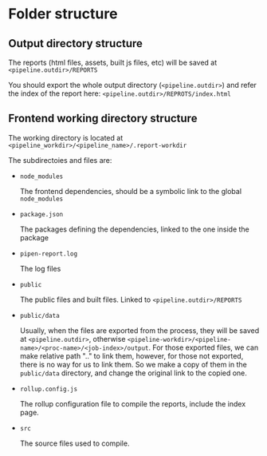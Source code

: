 # Folder structure

## Output directory structure

The reports (html files, assets, built js files, etc) will be saved at `<pipeline.outdir>/REPORTS`

You should export the whole output directory (`<pipeline.outdir>`) and refer the index of the report here: `<pipeline.outdir>/REPROTS/index.html`

## Frontend working directory structure

The working directory is located at `<pipeline_workdir>/<pipeline_name>/.report-workdir`

The subdirectoies and files are:

- `node_modules`

    The frontend dependencies, should be a symbolic link to the global `node_modules`

- `package.json`

    The packages defining the dependencies, linked to the one inside the package

- `pipen-report.log`

    The log files

- `public`

    The public files and built files. Linked to `<pipeline.outdir>/REPORTS`

- `public/data`

    Usually, when the files are exported from the process, they will be saved at `<pipeline.outdir>`, otherwise `<pipeline-workdir>/<pipeline-name>/<proc-name>/<job-index>/output`. For those exported files, we can make relative path ".." to link them, however, for those not exported, there is no way for us to link them. So we make a copy of them in the `public/data` directory, and change the original link to the copied one.

- `rollup.config.js`

    The rollup configuration file to compile the reports, include the index page.

- `src`

    The source files used to compile.
